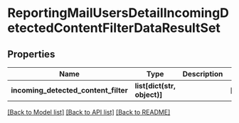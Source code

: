 # ReportingMailUsersDetailIncomingDetectedContentFilterDataResultSet

## Properties
Name | Type | Description | Notes
------------ | ------------- | ------------- | -------------
**incoming_detected_content_filter** | **list[dict(str, object)]** |  | [optional] 

[[Back to Model list]](../README.md#documentation-for-models) [[Back to API list]](../README.md#documentation-for-api-endpoints) [[Back to README]](../README.md)

